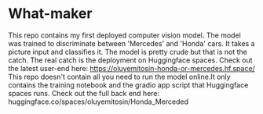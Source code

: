 # What-maker
This repo contains my first deployed computer vision model. The model was trained to discriminate between 'Mercedes' and 'Honda' cars. It takes a picture input and classifies it.
The model is pretty crude but that is not the catch. The real catch is the deployment on Huggingface spaces.
Check out the latest user-end here: https://oluyemitosin-honda-or-mercedes.hf.space/
This repo doesn't contain all you need to run the model online.It only contains the training notebook and the gradio app script that Huggingface spaces runs.
Check out the full back end here: huggingface.co/spaces/oluyemitosin/Honda_Merceded
